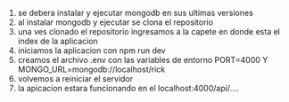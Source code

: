 1. se debera instalar y ejecutar mongodb en sus ultimas versiones
2. al instalar mongodb y ejecutar se clona el repositorio
3. una ves clonado el repositorio ingresamos a la capete en donde esta el index de la aplicacion
4. iniciamos la aplicacion con npm run dev
5. creamos el archivo .env con las variables de entorno PORT=4000 Y MONGO_URL=mongodb://localhost/rick
6. volvemos a reiniciar el servidor
7. la apicacion estara funcionando en el localhost:4000/api/....
